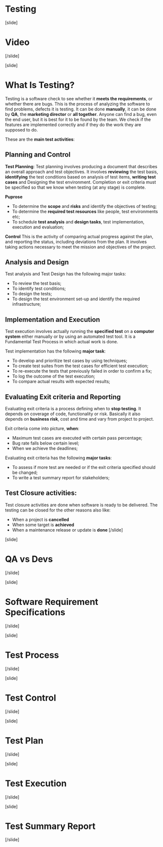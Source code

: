 # Testing

[slide]
# Video

[/slide]

[slide]
# What Is Testing?

Testing is a software check to see whether it **meets the requirements**, or whether there are bugs. This is the process of analyzing the software to find problems, defects it is testing. It can be done **manually**, it can be done by **QA**, the **marketing director** or **all together**. Anyone can find a bug, even the end user, but it is best for it to be found by the team. We check if the features are implemented correctly and if they do the work they are supposed to do.

These are the **main test activities**:

## Planning and Control

**Test Planning**: Test planning involves producing a document that describes an overall approach and test objectives. It involves **reviewing** the test basis, **identifying** the test conditions based on analysis of test items, **writing test cases** and Designing the test environment. Completion or exit criteria must be specified so that we know when testing (at any stage) is complete.

**Puprose**
* To determine the **scope** and **risks** and identify the objectives of testing;
* To determine the **required test resources** like people, test environments etc;
* To schedule **test analysis** and **design tasks**, test implementation, execution and evaluation;

**Control**
This is the activity of comparing actual progress against the plan, and reporting the status, including deviations from the plan. It involves taking actions necessary to meet the mission and objectives of the project.

## Analysis and Design

Test analysis and Test Design has the following major tasks:
* To review the test basis;
* To identify test conditions;
* To design the tests;
* To design the test environment set-up and identify the required infrastructure;

## Implementation and Execution

Test execution involves actually running the **specified test** on a **computer system** either manually or by using an automated test tool. It is a Fundamental Test Process in which actual work is done.

Test implementation has the following **major task**:

* To develop and prioritize test cases by using techniques;
* To create test suites from the test cases for efficient test execution;
* To re-execute the tests that previously failed in order to confirm a fix;
* To log the outcome of the test execution;
* To compare actual results with expected results;

## Evaluating Exit criteria and Reporting

Evaluating exit criteria is a process defining when to **stop testing**. It depends on coverage of code, functionality or risk. Basically it also depends on **business risk**, cost and time and vary from project to project. 

Exit criteria come into picture, **when**:
* Maximum test cases are executed with certain pass percentage;
* Bug rate falls below certain level;
* When we achieve the deadlines;

Evaluating exit criteria has the following **major tasks**:
* To assess if more test are needed or if the exit criteria specified should be changed;
* To write a test summary report for stakeholders;

## Test Closure activities:
Test closure activities are done when software is ready to be delivered. 
The testing can be closed for the other reasons also like:

* When a project is **cancelled**
* When some target is **achieved**
* When a maintenance release or update is **done**
[/slide]

[slide]
# QA vs Devs

[/slide]

[slide]
# Software Requirement Specifications

[/slide]

[slide]
# Test Process

[/slide]

[slide]
# Test Control

[/slide]

[slide]
# Test Plan

[/slide]

[slide]
# Test Execution

[/slide]

[slide]
# Test Summary Report

[/slide]
